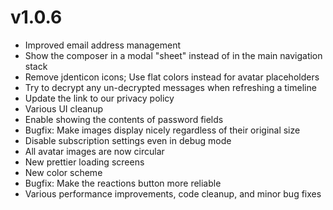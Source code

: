 # v1.0.6
* Improved email address management
* Show the composer in a modal "sheet" instead of in the main navigation stack
* Remove jdenticon icons; Use flat colors instead for avatar placeholders
* Try to decrypt any un-decrypted messages when refreshing a timeline
* Update the link to our privacy policy
* Various UI cleanup
* Enable showing the contents of password fields
* Bugfix: Make images display nicely regardless of their original size
* Disable subscription settings even in debug mode
* All avatar images are now circular
* New prettier loading screens
* New color scheme
* Bugfix: Make the reactions button more reliable
* Various performance improvements, code cleanup, and minor bug fixes
